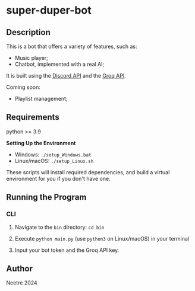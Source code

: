 # super-duper-bot

## Description

This is a bot that offers a variety of features, such as:

- Music player;
- Chatbot, implemented with a real AI;

It is built using the [Discord API](https://discord.com/developers/docs/intro) and the [Groq API](https://groq.com).

Coming soon:

- Playlist management;

## Requirements

python >= 3.9

**Setting Up the Environment**

* Windows: `./setup_Windows.bat`
* Linux/macOS: `./setup_Linux.sh`

These scripts will install required dependencies, and build a virtual environment for you if you don't have one.

## Running the Program

### CLI

1. Navigate to the `bin` directory: `cd bin`

2. Execute `python main.py` (use `python3` on Linux/macOS) in your terminal

3. Input your bot token and the Groq API key.

## Author

Neetre 2024
